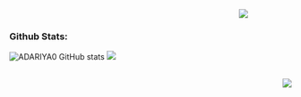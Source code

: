 <div align="center" style="width:836px;">
  <img src="https://github.com/user-attachments/assets/8c190dd5-9642-45e3-a6e7-dffd587ae95e">
</div>

<h3>Github Stats:</h3>

![ADARIYA0 GitHub stats](https://github-readme-stats.vercel.app/api?username=adariya0&show_icons=true&theme=transparent)
  <img src="https://github-readme-stats.vercel.app/api/top-langs/?username=adariya0&show_icons=true&icon_color=d9d9d9&theme=dark&border_color=white&bg_color=0d1117" />

<br>

<img align="right" src="https://komarev.com/ghpvc/?username=adariya0&style=for-the-badge" />

